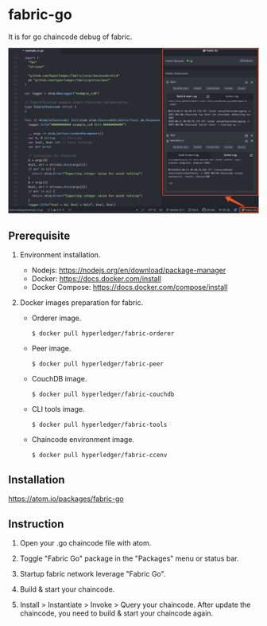 # fabric-go
It is for go chaincode debug of fabric.

![fabric-go.png](fabric-go.png)

## Prerequisite

1. Environment installation.

    - Nodejs: <https://nodejs.org/en/download/package-manager>
    - Docker: <https://docs.docker.com/install>
    - Docker Compose: <https://docs.docker.com/compose/install>

2. Docker images preparation for fabric.

    - Orderer image.

      ```
      $ docker pull hyperledger/fabric-orderer
      ```

    - Peer image.

      ```
      $ docker pull hyperledger/fabric-peer
      ```

    - CouchDB image.

      ```
      $ docker pull hyperledger/fabric-couchdb
      ```

    - CLI tools image.

      ```
      $ docker pull hyperledger/fabric-tools
      ```

    - Chaincode environment image.

      ```
      $ docker pull hyperledger/fabric-ccenv
      ```

## Installation

  <https://atom.io/packages/fabric-go>

## Instruction

  1. Open your .go chaincode file with atom.

  2. Toggle "Fabric Go" package in the "Packages" menu or status bar.

  3. Startup fabric network leverage "Fabric Go".

  4. Build & start your chaincode.

  5. Install > Instantiate > Invoke > Query your chaincode. After update the chaincode, you need to build & start your chaincode again.
